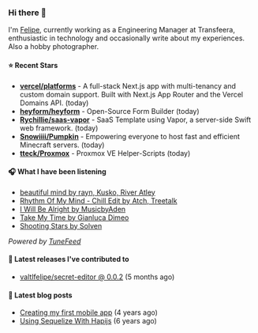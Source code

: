 ### Hi there 👋

I'm [Felipe](https://felipevm.com), currently working as a Engineering Manager at Transfeera, enthusiastic in technology and occasionally write about my experiences. Also a hobby photographer.

#### ⭐ Recent Stars
- **[vercel/platforms](https://github.com/vercel/platforms)** - A full-stack Next.js app with multi-tenancy and custom domain support. Built with Next.js App Router and the Vercel Domains API. (today)
- **[heyform/heyform](https://github.com/heyform/heyform)** - Open-Source Form Builder (today)
- **[Rychillie/saas-vapor](https://github.com/Rychillie/saas-vapor)** - SaaS Template using Vapor, a server-side Swift web framework. (today)
- **[Snowiiii/Pumpkin](https://github.com/Snowiiii/Pumpkin)** - Empowering everyone to host fast and efficient Minecraft servers. (today)
- **[tteck/Proxmox](https://github.com/tteck/Proxmox)** - Proxmox VE Helper-Scripts (today)

#### 🎧 What I have been listening
- [beautiful mind by rayn, Kusko, River Atley](https://open.spotify.com/track/0qi9yGpX9CO5s5rvYIXkvH)
- [Rhythm Of My Mind - Chill Edit by Atch, Treetalk](https://open.spotify.com/track/0ZJdZtjF4cjZazBjeG8ql1)
- [I Will Be Alright by MusicbyAden](https://open.spotify.com/track/186i5pBj4goQxfhzdxpN4I)
- [Take My Time by Gianluca Dimeo](https://open.spotify.com/track/2Tu8mjszRR7iWXRr4Lwa2a)
- [Shooting Stars by Solven](https://open.spotify.com/track/3O8cUTgeU37uII7wZotxLp)

_Powered by [TuneFeed](https://tunefeed.app?ref=valtlfelipe-gh-profile)_ 

#### 🚀 Latest releases I've contributed to


- [valtlfelipe/secret-editor @ 0.0.2](https://github.com/valtlfelipe/secret-editor/releases/tag/0.0.2) (5 months ago)

#### 📄 Latest blog posts
- [Creating my first mobile app](https://felipevm.com/posts/creating-my-first-mobile-app/) (4 years ago)
- [Using Sequelize With Hapijs](https://felipevm.com/posts/using-sequelize-with-hapijs/) (6 years ago)
